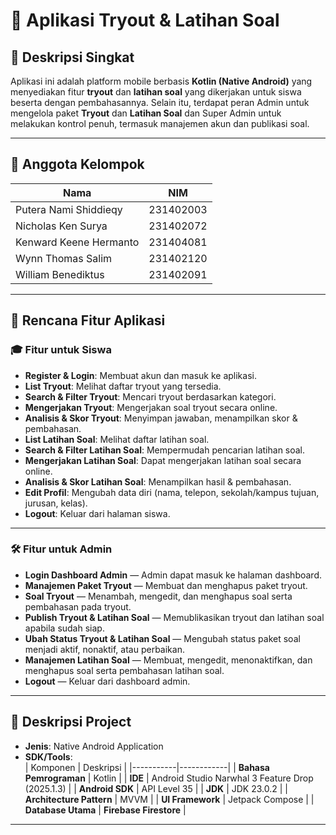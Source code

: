 
# 📘 Aplikasi Tryout & Latihan Soal

## 📝 Deskripsi Singkat
Aplikasi ini adalah platform mobile berbasis **Kotlin (Native Android)** yang menyediakan fitur **tryout** dan **latihan soal** yang dikerjakan untuk siswa beserta dengan pembahasannya. Selain itu, terdapat peran Admin untuk mengelola paket **Tryout** dan **Latihan Soal** dan Super Admin untuk melakukan kontrol penuh, termasuk manajemen akun dan publikasi soal.

---

## 👥 Anggota Kelompok
| Nama | NIM |
|------|-----|
| Putera Nami Shiddieqy | 231402003 |
| Nicholas Ken Surya | 231402072 |
| Kenward Keene Hermanto | 231404081 |
| Wynn Thomas Salim | 231402120 |
| William Benediktus | 231402091 |

---

## 🚀 Rencana Fitur Aplikasi

### 🎓 Fitur untuk **Siswa**
- **Register & Login**: Membuat akun dan masuk ke aplikasi.  
- **List Tryout**: Melihat daftar tryout yang tersedia.  
- **Search & Filter Tryout**: Mencari tryout berdasarkan kategori.  
- **Mengerjakan Tryout**: Mengerjakan soal tryout secara online.  
- **Analisis & Skor Tryout**: Menyimpan jawaban, menampilkan skor & pembahasan.  
- **List Latihan Soal**: Melihat daftar latihan soal.  
- **Search & Filter Latihan Soal**: Mempermudah pencarian latihan soal.  
- **Mengerjakan Latihan Soal**: Dapat mengerjakan latihan soal secara online.  
- **Analisis & Skor Latihan Soal**: Menampilkan hasil & pembahasan.  
- **Edit Profil**: Mengubah data diri (nama, telepon, sekolah/kampus tujuan, jurusan, kelas).  
- **Logout**: Keluar dari halaman siswa.  

---

### 🛠️ Fitur untuk **Admin**
- **Login Dashboard Admin** — Admin dapat masuk ke halaman dashboard.  
- **Manajemen Paket Tryout** — Membuat dan menghapus paket tryout.  
- **Soal Tryout** — Menambah, mengedit, dan menghapus soal serta pembahasan pada tryout.  
- **Publish Tryout & Latihan Soal** — Memublikasikan tryout dan latihan soal apabila sudah siap.  
- **Ubah Status Tryout & Latihan Soal** — Mengubah status paket soal menjadi aktif, nonaktif, atau perbaikan.  
- **Manajemen Latihan Soal** — Membuat, mengedit, menonaktifkan, dan menghapus soal serta pembahasan latihan soal.  
- **Logout** — Keluar dari dashboard admin.

---

## 📖 Deskripsi Project
- **Jenis**: Native Android Application
- **SDK/Tools**:  
| Komponen | Deskripsi |
|-----------|------------|
| **Bahasa Pemrograman** | Kotlin |
| **IDE** | Android Studio Narwhal 3 Feature Drop (2025.1.3) |
| **Android SDK** | API Level 35 |
| **JDK** | JDK 23.0.2 |
| **Architecture Pattern** | MVVM |
| **UI Framework** | Jetpack Compose |
| **Database Utama** | **Firebase Firestore** |

---

